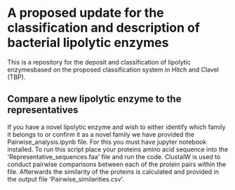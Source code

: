 # A proposed update for the classification and description of bacterial lipolytic enzymes

This is a repository for the deposit and classification of lipolytic enzymesbased on the proposed classification system in Hitch and Clavel (TBP).

## Compare a new lipolytic enzyme to the representatives

If you have a novel lipolytic enzyme and wish to either identify which family it belongs to or confirm it as a novel family we have provided the Pairwise_analysis.ipynb file. For this you must have jupyter notebook installed. To run this script place your proteins amino acid sequence into the 'Representative_sequences.faa' file and run the code. ClustalW is used to conduct pairwise comparisons between each of the protein pairs within the file. Afterwards the similarity of the proteins is calculated and provided in the output file 'Pairwise_similarities.csv'. 



